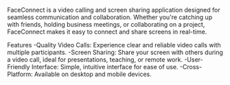 FaceConnect is a video calling and screen sharing application designed for seamless communication and collaboration. Whether you're catching up with friends, holding business meetings, or collaborating on a project, FaceConnect makes it easy to connect and share screens in real-time.

Features
-Quality Video Calls: Experience clear and reliable video calls with multiple participants.
-Screen Sharing: Share your screen with others during a video call, ideal for presentations, teaching, or remote work.
-User-Friendly Interface: Simple, intuitive interface for ease of use.
-Cross-Platform: Available on desktop and mobile devices.
